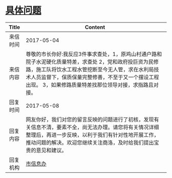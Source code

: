 # <a href="http://www.shangluo.gov.cn/zmhd/ldxxxx.jsp?urltype=leadermail.LeaderMailContentUrl&wbtreeid=1112&leadermailid=4121">具体问题</a>
|Title|Content|
|:---:|---|
|来信时间|2017-05-04|
|来信内容|尊敬的市长你好:我反应3件事求查处，1，原鸡山村通户路和院子水泥硬化质量特差，求查处 2，党和政府投巨资为民修路，施工队将饮水工程水管挖断至今无人管，求在水利局技术人员监督下，保质保量完整修善，不至于又一个摆设工程出现。 3，如果修路质量特差找那位领导对接，求指路且对接。|
|回复时间|2017-05-08|
|回复内容|网友你好，我们对您的留言反映的问题进行了初核，发现有关信息不清，要素不全，尚无法办理。请您将有关情况详细整理后，再进一步反映，以利于我们有针对性地开展工作，推动问题的解决。欢迎您继续关注商洛，及时给我们提出宝贵的意见和建议。|
|回复机构|<a href="../../categories/agencies/市信息办.md">市信息办</a>|